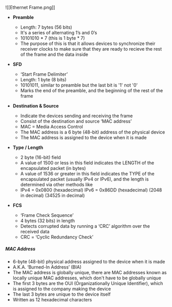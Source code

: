 
![[Ethernet Frame.png]]

- **Preamble**
	- Length: 7 bytes (56 bits)
	-  It's a series of alternating 1’s and 0’s
	- 10101010 * 7 (this is 1 byte * 7)
	- The purpose of this is that it allows devices to synchronize their receiver clocks to make sure that they are ready to recieve the rest of the frame and the data inside
- **SFD**
	- ‘Start Frame Delimiter’
	- Length: 1 byte (8 bits)
	- 10101011, similar to preamble but the last bit is '1' not '0'
	- Marks the end of the preamble, and the beginning of the rest of the frame
- **Destination & Source**
	- Indicate the devices sending and receiving the frame
	- Consist of the destination and source ‘MAC address’
	-  MAC = Media Access Control
	- The MAC address is a  6 byte (48-bit) address of the physical device
	- The MAC address is assigned to  the device when it is made
- **Type / Length** 
	- 2 byte (16-bit) field
	-  A value of 1500 or less in this field indicates the LENGTH of the encapsulated packet (in bytes)
	-  A value of 1536 or greater in this field indicates the TYPE of the encapsulated packet (usually IPv4 or IPv6), and the length is determined via other methods like
	- IPv4 = 0x0800 (hexadecimal)    IPv6 = 0x86DD (hexadecimal)
	   (2048 in decimal)                       (34525 in decimal) 

- **FCS**
	- ‘Frame Check Sequence’
	-  4 bytes (32 bits) in length
	-  Detects corrupted data by running a ‘CRC’ algorithm over the received data
	-  CRC = ‘Cyclic Redundancy Check’

##### **MAC Address**
- 6-byte (48-bit) physical address assigned to the device when it is made
-  A.K.A. ‘Burned-In Address’ (BIA)
-  The MAC address is globally unique, there are MAC addresses known as locally unique MAC addresses, which don't have to be globally unique
-  The first 3 bytes are the OUI (Organizationally Unique Identifier), which is assigned to the company making the device
-  The last 3 bytes are unique to the device itself
- Written as 12 hexadecimal characters